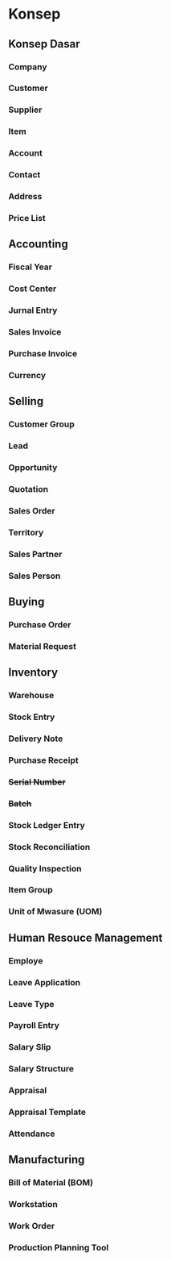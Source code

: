 # Konsep

## Konsep Dasar

### **Company**

### Customer

### Supplier

### Item

### Account

### Contact

### Address

### Price List

## Accounting

### Fiscal Year

### Cost Center

### Jurnal Entry

### Sales Invoice

### Purchase Invoice

### Currency

## Selling

### Customer Group

### Lead

### Opportunity

### Quotation

### Sales Order

### Territory

### Sales Partner

### Sales Person

## Buying

### Purchase Order

### Material Request

## Inventory

### Warehouse

### Stock Entry

### Delivery Note

### Purchase Receipt

### ~~Serial Number~~

### ~~Batch~~

### Stock Ledger Entry

### Stock Reconciliation

### Quality Inspection

### Item Group

### Unit of Mwasure (UOM)

## Human Resouce Management

### Employe

### Leave Application

### Leave Type

### Payroll Entry

### Salary Slip

### Salary Structure

### Appraisal

### Appraisal Template

### Attendance

## Manufacturing

### Bill of Material (BOM)

### Workstation

### Work Order

### Production Planning Tool

